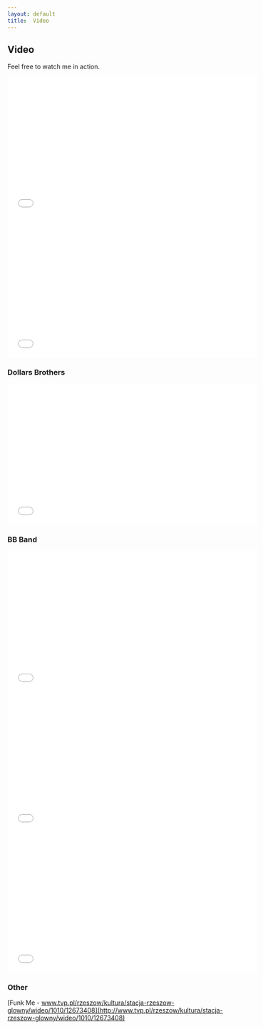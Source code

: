 ```yaml
---
layout: default
title:  Video
---
```


## Video

Feel free to watch me in action.

<iframe width="560" height="315" src="//www.youtube.com/embed/-ubqKYX_A6s" frameborder="0" allowfullscreen></iframe>
 
<iframe width="560" height="315" src="//www.youtube.com/embed/eNHUnEzxhdk" frameborder="0" allowfullscreen></iframe>

### Dollars Brothers

<iframe width="560" height="315" src="//www.youtube.com/embed/3Yhrj0-jxP8" frameborder="0" allowfullscreen></iframe>

### BB Band
 
<iframe width="560" height="315" src="//www.youtube.com/embed/4Dw9mwG4xis" frameborder="0" allowfullscreen></iframe>

<iframe width="560" height="315" src="//www.youtube.com/embed/yWCLABhaL0A" frameborder="0" allowfullscreen></iframe>

<iframe width="560" height="315" src="//www.youtube.com/embed/jqiZKo55bys" frameborder="0" allowfullscreen></iframe>

### Other

[Funk Me - www.tvp.pl/rzeszow/kultura/stacja-rzeszow-glowny/wideo/1010/12673408](http://www.tvp.pl/rzeszow/kultura/stacja-rzeszow-glowny/wideo/1010/12673408)



